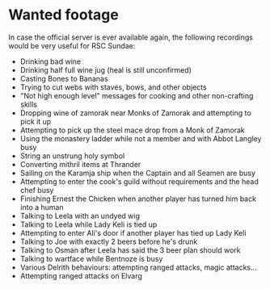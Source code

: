 Wanted footage
==============

In case the official server is ever available again, the following
recordings would be very useful for RSC Sundae:

* Drinking bad wine
* Drinking half full wine jug (heal is still unconfirmed)
* Casting Bones to Bananas
* Trying to cut webs with staves, bows, and other objects
* "Not high enough level" messages for cooking and other non-crafting skills
* Dropping wine of zamorak near Monks of Zamorak and attempting to pick it up
* Attempting to pick up the steel mace drop from a Monk of Zamorak
* Using the monastery ladder while not a member and with Abbot Langley busy
* String an unstrung holy symbol
* Converting mithril items at Thrander
* Sailing on the Karamja ship when the Captain and all Seamen are busy
* Attempting to enter the cook's guild without requirements and the head chef busy
* Finishing Ernest the Chicken when another player has turned him back into a human
* Talking to Leela with an undyed wig
* Talking to Leela while Lady Keli is tied up
* Attempting to enter Ali's door if another player has tied up Lady Keli
* Talking to Joe with exactly 2 beers before he's drunk
* Talking to Osman after Leela has said the 3 beer plan should work
* Talking to wartface while Bentnoze is busy
* Various Delrith behaviours: attempting ranged attacks, magic attacks...
* Attempting ranged attacks on Elvarg
